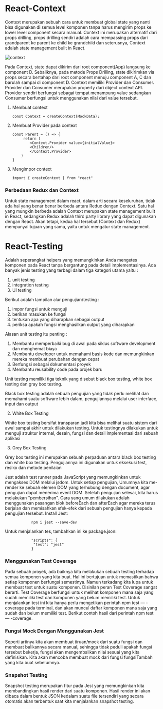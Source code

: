 # React-Context

Context merupakan sebuah cara untuk membuat global state yang nanti bisa digunakan di semua level komponen tanpa harus mengirim props ke lower level component secara manual. Context ini merupakan alternatif dari props drilling, props drilling sendiri adalah cara mempassing props dari grandparent ke parent ke child ke grandchild dan seterusnya, Context adalah state management built in React.

![context](https://storage.googleapis.com/kotakode-prod-public/images/cfe2535c-4002-49d7-8f9f-3a8921a0f0a4-Context-API-vs-Props-Drilling.png)

Pada Context, state dapat dikirim dari root component(App) langsung ke component D. Sebaliknya, pada metode Props Drilling, state dikirimkan via props secara bertahap dari root component menuju component A, C dan barulah sampai di component D. Context memiliki Provider dan Consumer. Provider dan Consumer merupakan property dari object context API. Provider sendiri berfungsi sebagai tempat menampung value sedangkan Consumer berfungsi untuk menggunakan nilai dari value tersebut.

1.  Membuat context

        const Context = createContext(MockData);

2.  Membuat Provider pada context

        const Parent = () => {
             return (
                <Context.Provider value={initialValue}>
                <Children/>
                </Context.Provider>
            )
        }

3.  Mengimpor context

        import { createContext } from "react"

### Perbedaan Redux dan Context

Untuk state management dalam react, dalam arti secara keseluruhan, tidak ada hal yang benar benar berbeda antara Redux dengan Context. Satu hal yang mungkin berbeda adalah Context merupakan state management built in React, sedangkan Redux adalah third party library yang dapat digunakan dengan React. Akan tetapi, kedua hal tersebut (Context dan Redux) mempunyai tujuan yang sama, yaitu untuk mengatur state management.

# React-Testing

Adalah seperangkat helpers yang memungkinkan Anda mengetes komponen pada React tanpa bergantung pada detail implementasinya. Ada banyak jenis testing yang terbagi dalam tiga kategori utama yaitu :

1. unit testing
2. integration testing
3. UI testing

Berikut adalah tampilan alur pengujian/testing :

1. impor fungsi untuk menguji
2. berikan masukan ke fungsi
3. tentukan apa yang diharapkan sebagai output
4. periksa apakah fungsi menghasilkan output yang diharapkan

Alasan unit testing itu penting :

1. Membantu memperbaiki bug di awal pada siklus software development dan menghemat biaya
2. Membantu developer untuk memahami basis kode dan memungkinkan mereka membuat perubahan dengan cepat
3. Berfungsi sebagai dokumentasi proyek
4. Membantu reusability code pada projek baru

Unit testing memiliki tiga teknik yang disebut black box testing, white box testing dan gray box testing.

Black box testing adalah sebuah pengujian yang tidak perlu melihat dan memahami suatu software lebih dalam, pengujiannya melalui user interface, input dan output

2. White Box Testing

White box testing bersifat transparan jadi kita bisa melihat suatu sistem dari awal sampai akhir untuk dilakukan testing. Untuk testingnya dilakukan untuk menguji struktur internal, desain, fungsi dan detail implementasi dari sebuah aplikasi

3. Grey Box Testing

Grey box testing ini merupakan sebuah perpaduan antara black box testing dan white box testing. Pengujiannya ini digunakan untuk eksekusi test, resiko dan metode penilaian

Jest adalah test runner pada JavaScript yang memungkinkan untuk mengakses DOM melalui jsdom. Untuk setiap pengujian, Umumnya kita me-render ke sebuah elemen DOM yang terhubung dengan document, agar pengujian dapat menerima event DOM. Setelah pengujian selesai, kita harus melakukan "pembersihan". Cara yang umum dilakukan adalah menggunakan pasangan blok beforeEach dan afterEach agar mereka terus berjalan dan memisahkan efek-efek dari sebuah pengujian hanya kepada pengujian tersebut. Install Jest:

                npm i jest --save-dev

Untuk menjalankan tes, tambahkan ini ke package.json:

                "scripts": {
                 "test": "jest"
                }


### Menggunakan Test Coverage

Pada sebuah proyek, ada baiknya kita melakukan sebuah testing terhadap semua komponen yang kita buat. Hal ini bertujuan untuk memastikan bahwa setiap komponen berfungsi semestinya. Namun terkadang kita lupa untuk membuat test untuk suatu komponen. Disinilah peran Test Coverage sangat berarti. Test Coverage berfungsi untuk melihat komponen mana saja yang sudah memiliki test dan komponen yang belum memiliki test. Untuk menjalankan test ini kita hanya perlu mengetikan perintah npm test — -coverage pada terminal, dan akan muncul daftar komponen mana saja yang sudah dan belum memiliki test. Berikut contoh hasil dari perintah npm test — -coverage.

### Fungsi Mock Dengan Menggunakan Jest

Seperti artinya kita akan membuat tiruan/mock dari suatu fungsi dan membuat balikannya secara manual, sehingga tidak peduli apakah fungsi tersebut bekerja, fungsi akan mengembalikan nilai sesuai yang kita definisikan. Kita akan mencoba membuat mock dari fungsi fungsiTambah yang kita buat sebelumnya.

### Snapshot Testing

Snapshot testing merupakan fitur pada Jest yang memungkinkan kita membandingkan hasil render dari suatu komponen. Hasil render ini akan dibaca dalam bentuk JSON kedalam suatu file tersendiri yang secara otomatis akan terbentuk saat kita menjalankan snapshot testing.
